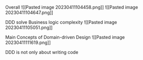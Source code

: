 
Overall
![[Pasted image 20230411104458.png]]
![[Pasted image 20230411104647.png]]

DDD solve Business logic complexity
![[Pasted image 20230411105051.png]]

Main Concepts of Domain-driven Design
![[Pasted image 20230411111619.png]]

DDD is not only about writing code
